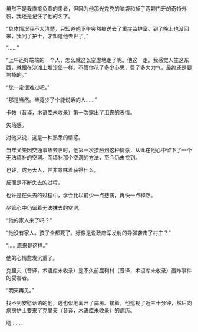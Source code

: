 虽然不是我直接负责的患者，但因为他那光秃秃的脑袋和掉了两颗门牙的奇特外貌，我还是记住了他的名字。

“具体情况我不太清楚，只知道他下午突然被送去了重症监护室。到了晚上也没回来，我问了护士，才知道他去世了。”

“……”

“上午还好端端的一个人，怎么就这么空虚地走了呢。他这一走，我感觉人生这东西，就跟在沙滩上堆沙堡一样。不管你花了多少心思，费了多大力气，最终还是要垮掉的。”

“您一定很难过吧。”

“那是当然。毕竟少了个能说话的人……”

卡帕（音译，术语库未收录）第一次露出了沮丧的表情。

失落感。

对他来说，这是一种熟悉的情感。

当年父亲因交通事故去世时，他第一次接触到这种情感，从此在他心中留下了一个无法填补的空洞。而填补那个空洞的方法，至今仍未找到。

也许，成为大人，并非意味着获得什么。

反而是不断失去的过程。

也许是在失去的过程中，学会比以前少一点悲伤，再快一点释然。

尽管心中仍留着无法抹去的空洞。

“他的家人来了吗？”

“他没有家人。孩子全都死了。好像是说政府军发射的导弹袭击了村庄？”

“……原来是这样。”

他的心情愈发沉重了。

克里夫（音译，术语库未收录）是不久前屈利村（音译，术语库未收录）轰炸事件的受害者。

“明天再见。”

找不到安慰话语的他，逃也似地离开了病房。接着，他巡视了近三十分钟，然后向病房护士要来了克里夫（音译，术语库未收录）的病历。

嗯…….